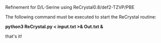 Refinement for D/L-Serine using ReCrystal0.8/def2-TZVP/PBE

The following command must be executed to start the ReCrystal routine:

**python3 ReCrystal.py < input.txt >& Out.txt &**

that's it!
